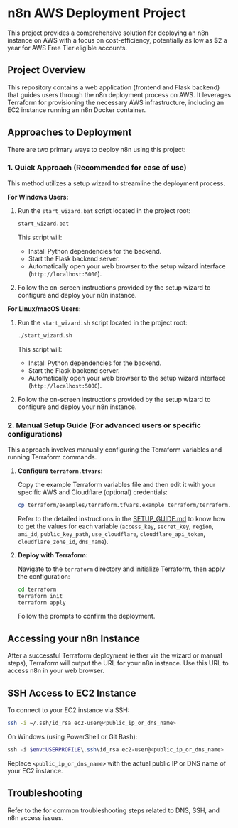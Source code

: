 # n8n AWS Deployment Project

This project provides a comprehensive solution for deploying an n8n instance on AWS with a focus on cost-efficiency, potentially as low as $2 a year for AWS Free Tier eligible accounts.

## Project Overview

This repository contains a web application (frontend and Flask backend) that guides users through the n8n deployment process on AWS. It leverages Terraform for provisioning the necessary AWS infrastructure, including an EC2 instance running an n8n Docker container.

## Approaches to Deployment

There are two primary ways to deploy n8n using this project:

### 1. Quick Approach (Recommended for ease of use)

This method utilizes a setup wizard to streamline the deployment process.

**For Windows Users:**

1.  Run the `start_wizard.bat` script located in the project root:

    ```bash
    start_wizard.bat
    ```

    This script will:
    *   Install Python dependencies for the backend.
    *   Start the Flask backend server.
    *   Automatically open your web browser to the setup wizard interface (`http://localhost:5000`).

2.  Follow the on-screen instructions provided by the setup wizard to configure and deploy your n8n instance.

**For Linux/macOS Users:**

1.  Run the `start_wizard.sh` script located in the project root:

    ```bash
    ./start_wizard.sh
    ```

    This script will:
    *   Install Python dependencies for the backend.
    *   Start the Flask backend server.
    *   Automatically open your web browser to the setup wizard interface (`http://localhost:5000`).

2.  Follow the on-screen instructions provided by the setup wizard to configure and deploy your n8n instance.

### 2. Manual Setup Guide (For advanced users or specific configurations)

This approach involves manually configuring the Terraform variables and running Terraform commands.

1.  **Configure `terraform.tfvars`:**

    Copy the example Terraform variables file and then edit it with your specific AWS and Cloudflare (optional) credentials:

    ```bash
    cp terraform/examples/terraform.tfvars.example terraform/terraform.tfvars
    ```

    Refer to the detailed instructions in the [SETUP_GUIDE.md](SETUP_GUIDE.md) to know how to get the values for each variable (`access_key`, `secret_key`, `region`, `ami_id`, `public_key_path`, `use_cloudflare`, `cloudflare_api_token`, `cloudflare_zone_id`, `dns_name`).


2.  **Deploy with Terraform:**

    Navigate to the `terraform` directory and initialize Terraform, then apply the configuration:

    ```bash
    cd terraform
    terraform init
    terraform apply
    ```

    Follow the prompts to confirm the deployment.

## Accessing your n8n Instance

After a successful Terraform deployment (either via the wizard or manual steps), Terraform will output the URL for your n8n instance. Use this URL to access n8n in your web browser.

## SSH Access to EC2 Instance

To connect to your EC2 instance via SSH:

```bash
ssh -i ~/.ssh/id_rsa ec2-user@<public_ip_or_dns_name>
```

On Windows (using PowerShell or Git Bash):

```powershell
ssh -i $env:USERPROFILE\.ssh\id_rsa ec2-user@<public_ip_or_dns_name>
```

Replace `<public_ip_or_dns_name>` with the actual public IP or DNS name of your EC2 instance.

## Troubleshooting

Refer to the <mcfile name="SETUP_GUIDE.md" path="c:\Users\Asus\Desktop\N8N\Terraform Setup\SETUP_GUIDE.md"></mcfile> for common troubleshooting steps related to DNS, SSH, and n8n access issues.